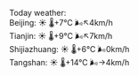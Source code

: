 Today weather:  
Beijing: ☀️ 🌡️+7°C 🌬️↖4km/h  
Tianjin: ☀️ 🌡️+9°C 🌬️↖7km/h  
Shijiazhuang: ☀️ 🌡️+6°C 🌬️0km/h  
Tangshan: ☀️ 🌡️+14°C 🌬️→4km/h  
